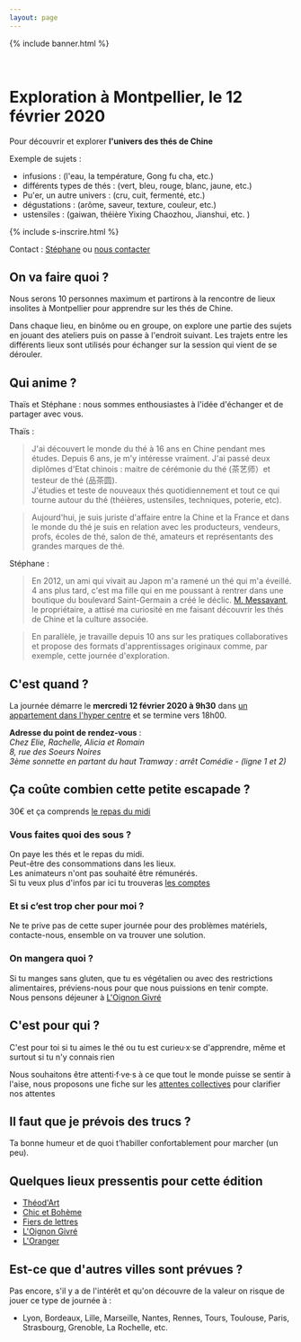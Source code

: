 ```yaml
---
layout: page
---
```

{% include banner.html %}

<br>

# Exploration à Montpellier, le 12 février 2020

Pour découvrir et explorer **l'univers des thés de Chine**

Exemple de sujets :

- infusions : (l'eau, la température, Gong fu cha, etc.)
- différents types de thés : (vert, bleu, rouge, blanc, jaune, etc.)
- Pu'er, un autre univers : (cru, cuit, fermenté, etc.)
- dégustations : (arôme, saveur, texture, couleur, etc.)
- ustensiles : (gaiwan, théière Yixing Chaozhou, Jianshui, etc. )

{% include s-inscrire.html %}

Contact : [Stéphane](mail:stephane.langois@scopyleft.fr) ou [nous contacter](/nous-contacter)

## On va faire quoi ?

Nous serons 10 personnes maximum et partirons à la rencontre de lieux insolites à Montpellier pour apprendre sur les thés de Chine.  
  
Dans chaque lieu, en binôme ou en groupe, on explore une partie des sujets en jouant des ateliers puis on passe à l'endroit suivant. Les trajets entre les différents lieux sont utilisés pour échanger sur la session qui vient de se dérouler.

## Qui anime ?

Thaïs et Stéphane : nous sommes enthousiastes à l'idée d'échanger et de partager avec vous.

Thaïs :
> J'ai découvert le monde du thé à 16 ans en Chine pendant mes études. 
> Depuis 6 ans, je m'y intéresse vraiment. J'ai passé deux diplômes d'Etat chinois : maitre de cérémonie du thé (茶艺师）et testeur de thé (品茶圆).  
> J'étudies et teste de nouveaux thés quotidiennement et tout ce qui tourne autour du thé (théières, ustensiles, techniques, poterie, etc).  

> Aujourd'hui, je suis juriste d'affaire entre la Chine et la France et dans le monde du thé je suis en relation avec les producteurs, vendeurs, profs, écoles de thé, salon de thé, amateurs et représentants des grandes marques de thé.

Stéphane :
> En 2012, un ami qui vivait au Japon m'a ramené un thé qui m'a éveillé. 4 ans plus tard, c'est ma fille qui en me poussant à rentrer dans une boutique du boulevard Saint-Germain a créé le déclic. [M. Messavant](https://lelephant-larevue.fr/thematiques/chine-produit-6-grandes-familles-de-the/), le propriétaire, a attisé ma curiosité en me faisant découvrir les thés de Chine et la culture associée.  

> En parallèle, je travaille depuis 10 ans sur les pratiques collaboratives et propose des formats d'apprentissages originaux comme, par exemple, cette journée d'exploration.

## C'est quand ?

La journée démarre le **mercredi 12 février 2020 à 9h30** dans [un appartement dans l'hyper centre](https://www.openstreetmap.org/node/6407757394) et se termine vers 18h00.  

**Adresse du point de rendez-vous** :  
_Chez Elie, Rachelle, Alicia et Romain_  
_8, rue des Soeurs Noires_  
_3ème sonnette en partant du haut_
_Tramway : arrêt Comédie - (ligne 1 et 2)_  

## Ça coûte combien cette petite escapade ?

30€ et ça comprends [le repas du midi](https://danslajungle.oisiflorus.com/montpellier/l-oignon-givre.html)  

### Vous faites quoi des sous ?

On paye les thés et le repas du midi.  
Peut-être des consommations dans les lieux.  
Les animateurs n'ont pas souhaité être rémunérés.  
Si tu veux plus d'infos par ici tu trouveras [les comptes](/budget-montpellier)

### Et si c’est trop cher pour moi ?

Ne te prive pas de cette super journée pour des problèmes matériels, contacte-nous, ensemble on va trouver une solution.

### On mangera quoi ?

Si tu manges sans gluten, que tu es végétalien ou avec des restrictions alimentaires, préviens-nous pour que nous puissions en tenir compte.  
Nous pensons déjeuner à [L'Oignon Givré](https://danslajungle.oisiflorus.com/montpellier/l-oignon-givre.html)  

## C'est pour qui ?

C'est pour toi si tu aimes le thé ou tu est curieu·x·se d'apprendre, même et surtout si tu n'y connais rien
  
Nous souhaitons être attenti·f·ve·s à ce que tout le monde puisse se sentir à l'aise, nous proposons une fiche sur les [attentes collectives](https://thedechine.oisiflorus.com/attentes-collectives) pour clarifier nos attentes

## Il faut que je prévois des trucs ?

Ta bonne humeur et de quoi t’habiller confortablement pour marcher (un peu).

## Quelques lieux pressentis pour cette édition

- [Théod'Art](https://danslajungle.oisiflorus.com/montpellier/theod-art.html)
- [Chic et Bohème](https://danslajungle.oisiflorus.com/montpellier/chic-et-boheme.html)
- [Fiers de lettres](https://danslajungle.oisiflorus.com/montpellier/fiers-de-lettres.html)
- [L'Oignon Givré](https://danslajungle.oisiflorus.com/montpellier/l-oignon-givre.html)
- [L'Oranger](https://danslajungle.oisiflorus.com/montpellier/l-oranger.html)

## Est-ce que d'autres villes sont prévues ?

Pas encore, s'il y a de l'intérêt et qu'on découvre de la valeur on risque de jouer ce type de journée à :

- Lyon, Bordeaux, Lille, Marseille, Nantes, Rennes, Tours, Toulouse, Paris, Strasbourg, Grenoble, La Rochelle, etc.
